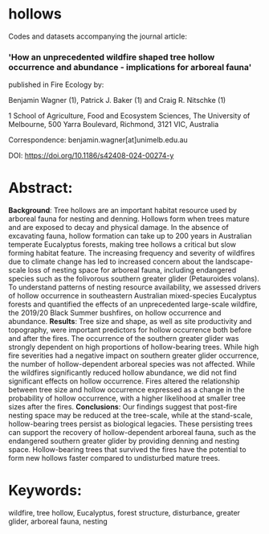# hollows

Codes and datasets accompanying the journal article:

### 'How an unprecedented wildfire shaped tree hollow occurrence and abundance - implications for arboreal fauna'

published in Fire Ecology by:

Benjamin Wagner (1), Patrick J. Baker (1) and Craig R. Nitschke (1) 

1 School of Agriculture, Food and Ecosystem Sciences, The University of Melbourne, 500 Yarra Boulevard, Richmond, 3121 VIC, Australia

Correspondence: benjamin.wagner[at]unimelb.edu.au

DOI: https://doi.org/10.1186/s42408-024-00274-y

# Abstract:

**Background**: Tree hollows are an important habitat resource used by arboreal fauna for nesting and denning. Hollows form when trees mature and are exposed to decay and physical damage. In the absence of excavating fauna, hollow formation can take up to 200 years in Australian temperate Eucalyptus forests, making tree hollows a critical but slow forming habitat feature. The increasing frequency and severity of wildfires due to climate change has led to increased concern about the landscape-scale loss of nesting space for arboreal fauna, including endangered species such as the folivorous southern greater glider (Petauroides volans). To understand patterns of nesting resource availability, we assessed drivers of hollow occurrence in southeastern Australian mixed-species Eucalyptus forests and quantified the effects of an unprecedented large-scale wildfire, the 2019/20 Black Summer bushfires, on hollow occurrence and abundance.
**Results**: Tree size and shape, as well as site productivity and topography, were important predictors for hollow occurrence both before and after the fires. The occurrence of the southern greater glider was strongly dependent on high proportions of hollow-bearing trees. While high fire severities had a negative impact on southern greater glider occurrence, the number of hollow-dependent arboreal species was not affected. While the wildfires significantly reduced hollow abundance, we did not find significant effects on hollow occurrence. Fires altered the relationship between tree size and hollow occurrence expressed as a change in the probability of hollow occurrence, with a higher likelihood at smaller tree sizes after the fires.
**Conclusions**: Our findings suggest that post-fire nesting space may be reduced at the tree-scale, while at the stand-scale, hollow-bearing trees persist as biological legacies. These persisting trees can support the recovery of hollow-dependent arboreal fauna, such as the endangered southern greater glider by providing denning and nesting space. Hollow-bearing trees that survived the fires have the potential to form new hollows faster compared to undisturbed mature trees.


# Keywords: 
wildfire, tree hollow, Eucalyptus, forest structure, disturbance, greater glider, arboreal fauna, nesting
